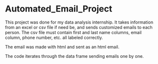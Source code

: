 # Automated_Email_Project


This project was done for my data analysis internship. It takes information from an excel or csv file if need be, and sends customized emails to each person. The csv file must contain first and last name columns, email column, phone number, etc. all labeled correctly.

The email was made with html and sent as an html email.

The code iterates through the data frame sending emails one by one. 
